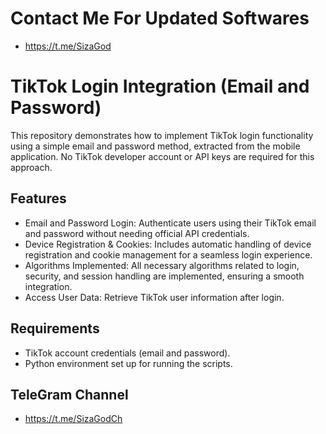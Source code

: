 # Contact Me For Updated Softwares
- https://t.me/SizaGod
# TikTok Login Integration (Email and Password)

This repository demonstrates how to implement TikTok login functionality using a simple email and password method, extracted from the mobile application. No TikTok developer account or API keys are required for this approach.

## Features

- Email and Password Login: Authenticate users using their TikTok email and password without needing official API credentials.
- Device Registration & Cookies: Includes automatic handling of device registration and cookie management for a seamless login experience.
- Algorithms Implemented: All necessary algorithms related to login, security, and session handling are implemented, ensuring a smooth integration.
- Access User Data: Retrieve TikTok user information after login.

## Requirements

- TikTok account credentials (email and password).
- Python environment set up for running the scripts.

## TeleGram Channel

- https://t.me/SizaGodCh
